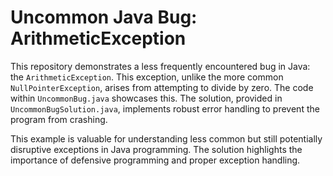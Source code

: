 # Uncommon Java Bug: ArithmeticException

This repository demonstrates a less frequently encountered bug in Java: the `ArithmeticException`. This exception, unlike the more common `NullPointerException`, arises from attempting to divide by zero.  The code within `UncommonBug.java` showcases this.  The solution, provided in `UncommonBugSolution.java`, implements robust error handling to prevent the program from crashing.

This example is valuable for understanding less common but still potentially disruptive exceptions in Java programming.  The solution highlights the importance of defensive programming and proper exception handling.